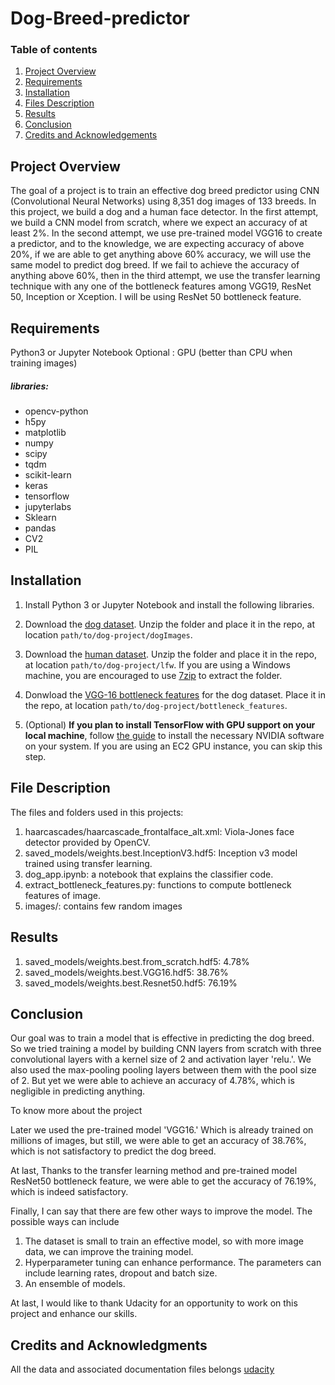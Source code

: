 # Dog-Breed-predictor

### Table of contents
1. [Project Overview](#Overview)
2. [Requirements](#req)
3. [Installation](#install)
4. [Files Description](#file)
5. [Results](#results)
6. [Conclusion](#conclusion)
6. [Credits and Acknowledgements](#ack)

## Project Overview <a name="Overview"></a>
The goal of a project is to train an effective dog breed predictor using CNN (Convolutional Neural Networks) using 8,351 dog images of 133 breeds. In this project, we build a dog and a human face detector. 
In the first attempt, we build a CNN model from scratch, where we expect an accuracy of at least 2%.
In the second attempt, we use pre-trained model VGG16 to create a predictor, and to the knowledge, we are expecting accuracy of above 20%, if we are able to get anything above 60% accuracy, we will use the same model to predict dog breed.
If we fail to achieve the accuracy of anything above 60%, then in the third attempt, we use the transfer learning technique with any one of the bottleneck features among VGG19, ResNet 50, Inception or Xception. I will be using ResNet 50 bottleneck feature.

## Requirements <a name="req"></a>
Python3 or Jupyter Notebook 
Optional : GPU (better than CPU when training images)
##### libraries: 
* opencv-python
* h5py
* matplotlib
* numpy
* scipy
* tqdm
* scikit-learn
* keras
* tensorflow
* jupyterlabs
* Sklearn
* pandas
* CV2
* PIL

## Installation <a name="install"></a>
1. Install Python 3 or Jupyter Notebook and install the following libraries.
2. Download the [dog dataset](https://s3-us-west-1.amazonaws.com/udacity-aind/dog-prooject/dogImages.zip).  Unzip the folder and place it in the repo, at location `path/to/dog-project/dogImages`. 

3. Download the [human dataset](https://s3-us-west-1.amazonaws.com/udacity-aind/dog-project/lfw.zip).  Unzip the folder and place it in the repo, at location `path/to/dog-project/lfw`.  If you are using a Windows machine, you are encouraged to use [7zip](http://www.7-zip.org/) to extract the folder. 

4. Donwload the [VGG-16 bottleneck features](https://s3-us-west-1.amazonaws.com/udacity-aind/dog-project/DogVGG16Data.npz) for the dog dataset.  Place it in the repo, at location `path/to/dog-project/bottleneck_features`.

5. (Optional) __If you plan to install TensorFlow with GPU support on your local machine__, follow [the guide](https://www.tensorflow.org/install/) to install the necessary NVIDIA software on your system.  If you are using an EC2 GPU instance, you can skip this step.

## File Description <a name="file"></a>
The files and folders used in this projects:
1. haarcascades/haarcascade_frontalface_alt.xml: Viola-Jones face detector provided by OpenCV.
2. saved_models/weights.best.InceptionV3.hdf5: Inception v3 model trained using transfer learning.
3. dog_app.ipynb: a notebook that explains the classifier code.
4. extract_bottleneck_features.py: functions to compute bottleneck features of image.
5. images/: contains few random images

## Results <a name="results"></a>
1. saved_models/weights.best.from_scratch.hdf5: 4.78%
2. saved_models/weights.best.VGG16.hdf5: 38.76%
3. saved_models/weights.best.Resnet50.hdf5: 76.19%

## Conclusion <a name="conclusion"></a>
Our goal was to train a model that is effective in predicting the dog breed. So we tried training a model by building CNN layers from scratch with three convolutional layers with a kernel size of 2 and activation layer 'relu.'. We also used the max-pooling pooling layers between them with the pool size of 2. But yet we were able to achieve an accuracy of 4.78%, which is negligible in predicting anything.

To know more about the project 

Later we used the pre-trained model 'VGG16.' Which is already trained on millions of images, but still, we were able to get an accuracy of 38.76%, which is not satisfactory to predict the dog breed.

At last, Thanks to the transfer learning method and pre-trained model ResNet50 bottleneck feature, we were able to get the accuracy of 76.19%, which is indeed satisfactory.

Finally, I can say that there are few other ways to improve the model. The possible ways can include 
1. The dataset is small to train an effective model, so with more image data, we can improve the training model.
2. Hyperparameter tuning can enhance performance. The parameters can include learning rates, dropout and batch size.
3. An ensemble of models.

At last, I would like to thank Udacity for an opportunity to work on this project and enhance our skills.

## Credits and Acknowledgments <a name="ack"></a>
All the data and associated documentation files belongs [udacity](https://www.udacity.com/)
